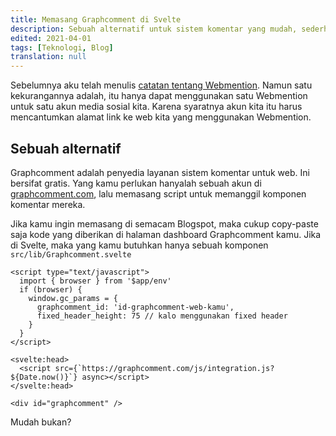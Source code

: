 ```yaml
---
title: Memasang Graphcomment di Svelte
description: Sebuah alternatif untuk sistem komentar yang mudah, sederhana dan ringan.
edited: 2021-04-01
tags: [Teknologi, Blog]
translation: null
---
```


Sebelumnya aku telah menulis [catatan tentang Webmention](https://dan.my.id/6-komentar-blog-statis-dengan-webmention). Namun satu kekurangannya adalah, itu hanya dapat menggunakan satu Webmention untuk satu akun media sosial kita. Karena syaratnya akun kita itu harus mencantumkan alamat link ke web kita yang menggunakan Webmention.

## Sebuah alternatif

Graphcomment adalah penyedia layanan sistem komentar untuk web. Ini bersifat gratis. Yang kamu perlukan hanyalah sebuah akun di [graphcomment.com](https://graphcomment.com/), lalu memasang script untuk memanggil komponen komentar mereka.

Jika kamu ingin memasang di semacam Blogspot, maka cukup copy-paste saja kode yang diberikan di halaman dashboard Graphcomment kamu. Jika di Svelte, maka yang kamu butuhkan hanya sebuah komponen `src/lib/Graphcomment.svelte`

```sveltehtml
<script type="text/javascript">
  import { browser } from '$app/env'
  if (browser) {
    window.gc_params = {
      graphcomment_id: 'id-graphcomment-web-kamu',
      fixed_header_height: 75 // kalo menggunakan fixed header
    }
  }
</script>

<svelte:head>
  <script src={`https://graphcomment.com/js/integration.js?${Date.now()}`} async></script>
</svelte:head>

<div id="graphcomment" />
```

Mudah bukan?

